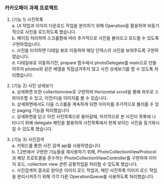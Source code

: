 ### 카카오페이 과제 프로젝트

1. (기능 1) 사진목록  
    a. UI 작업과 이미지 다운로드 작업을 분리하기 위해 Operation을 활용하여 비동기적으로 사진을 로드하도록 했습니다.  
    b. 페이징 처리하여 스크롤함에 따라 추가적으로 사진을 불러오고 로드될 수 있도록 구현하였습니다.  
    c. 사진을 터치하면 디테일 뷰로 이동하여 해당 인덱스의 사진을 보여주도록 구현하였습니다.  
    d. 디테일뷰로 이동하기전, prepare 함수에서 photoDelegate를 main으로 만들어주어 photos와 같은 배열을 직접넘겨주지 않고 사진 상세보기를 할 수 있도록 처리했습니다.  
    
2. (기능 2) 사진 상세보기  
    a. 상세화면 또한 collectionview로 구현하여 Horizontal scroll을 통해 좌우로 스와이프할 수 있고, 이전/다음 이미지를 볼 수 있습니다.  
    b. 상세화면에서도 다음 스크롤을 계속하게 되면 이미지를 추가적으로 불러올 수 있는 paging 기능을 처리했습니다  
    c. 상세화면을 닫고 이전 사진목록으로 돌아갈때, 마지막으로 본 사진이 목록에 나타나기 위해 delegate 패턴을 활용하여 사진목록에서 현재 보이는 사진을 동기화시킬 수 있도록 했습니다.  
    
3. (기능 3) 사진검색  
    a. 키워드를 통한 사진 검색 api를 사용하였습니다  
    b. 1,2번에서 구현한 기능들을 재사용하기 위해, PhotoCollectionViewProtocol과 해당 프로토콜을 준수하는 PhotoCollectionViewController를 구현하여 이미지 로드, collection view 관련 공통작업을 처리할 수 있도록 했습니다.  
    c. 사진검색의 결과로 받아온 이미지 로드 작업과, 메인 사진목록 이미지 로드 작업을 분리시켜주기 위해 각각 다른 OperationQueue를 사용하도록 처리했습니다.  
    
